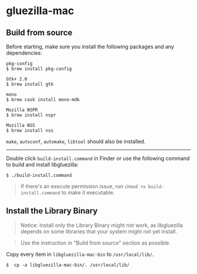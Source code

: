 # gluezilla-mac

## Build from source
Before starting, make sure you install the following packages and any dependencies:
```
pkg-config
$ brew install pkg-config

Gtk+ 2.0
$ brew install gtk

mono
$ brew cask install mono-mdk

Mozilla NSPR
$ brew install nspr

Mozilla NSS
$ brew install nss
```
`make`, `autoconf`, `automake`, `libtool` should also be installed.

---

Double click `build-install.command` in Finder or use the following command to build and install libgluezilla:
```
$ ./build-install.command
```
> If there's an execute permission issue, run `chmod +x build-install.command` to make it executable.

## Install the Library Binary
> Notice: Install only the Library Binary might not work, as libgluezilla depends on some libraries that your system might not yet install.

> Use the instruction in "Build from source" section as possible.

Copy every item in `libgluezilla-mac-bin` to `/usr/local/lib/`.
```
$  cp -a libgluezilla-mac-bin/. /usr/local/lib/
```
